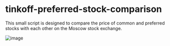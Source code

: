# tinkoff-preferred-stock-comparison

This small script is designed to compare the price of common and preferred stocks with each other on the Moscow stock exchange.

![image](https://user-images.githubusercontent.com/14362444/196246527-570d3638-8146-49ef-890d-7667dbc759c3.png)
